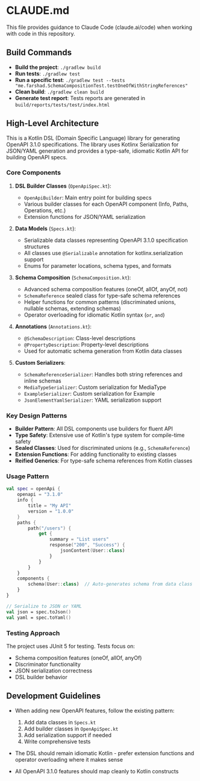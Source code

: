 # CLAUDE.md

This file provides guidance to Claude Code (claude.ai/code) when working with code in this repository.

## Build Commands

- **Build the project**: `./gradlew build`
- **Run tests**: `./gradlew test`
- **Run a specific test**: `./gradlew test --tests "me.farshad.SchemaCompositionTest.testOneOfWithStringReferences"`
- **Clean build**: `./gradlew clean build`
- **Generate test report**: Tests reports are generated in `build/reports/tests/test/index.html`

## High-Level Architecture

This is a Kotlin DSL (Domain Specific Language) library for generating OpenAPI 3.1.0 specifications. The library uses Kotlinx Serialization for JSON/YAML generation and provides a type-safe, idiomatic Kotlin API for building OpenAPI specs.

### Core Components

1. **DSL Builder Classes** (`OpenApiSpec.kt`):
   - `OpenApiBuilder`: Main entry point for building specs
   - Various builder classes for each OpenAPI component (Info, Paths, Operations, etc.)
   - Extension functions for JSON/YAML serialization

2. **Data Models** (`Specs.kt`):
   - Serializable data classes representing OpenAPI 3.1.0 specification structures
   - All classes use `@Serializable` annotation for kotlinx.serialization support
   - Enums for parameter locations, schema types, and formats

3. **Schema Composition** (`SchemaComposition.kt`):
   - Advanced schema composition features (oneOf, allOf, anyOf, not)
   - `SchemaReference` sealed class for type-safe schema references
   - Helper functions for common patterns (discriminated unions, nullable schemas, extending schemas)
   - Operator overloading for idiomatic Kotlin syntax (`or`, `and`)

4. **Annotations** (`Annotations.kt`):
   - `@SchemaDescription`: Class-level descriptions
   - `@PropertyDescription`: Property-level descriptions
   - Used for automatic schema generation from Kotlin data classes

5. **Custom Serializers**:
   - `SchemaReferenceSerializer`: Handles both string references and inline schemas
   - `MediaTypeSerializer`: Custom serialization for MediaType
   - `ExampleSerializer`: Custom serialization for Example
   - `JsonElementYamlSerializer`: YAML serialization support

### Key Design Patterns

- **Builder Pattern**: All DSL components use builders for fluent API
- **Type Safety**: Extensive use of Kotlin's type system for compile-time safety
- **Sealed Classes**: Used for discriminated unions (e.g., `SchemaReference`)
- **Extension Functions**: For adding functionality to existing classes
- **Reified Generics**: For type-safe schema references from Kotlin classes

### Usage Pattern

```kotlin
val spec = openApi {
    openapi = "3.1.0"
    info {
        title = "My API"
        version = "1.0.0"
    }
    paths {
        path("/users") {
            get {
                summary = "List users"
                response("200", "Success") {
                    jsonContent(User::class)
                }
            }
        }
    }
    components {
        schema(User::class)  // Auto-generates schema from data class
    }
}

// Serialize to JSON or YAML
val json = spec.toJson()
val yaml = spec.toYaml()
```

### Testing Approach

The project uses JUnit 5 for testing. Tests focus on:
- Schema composition features (oneOf, allOf, anyOf)
- Discriminator functionality
- JSON serialization correctness
- DSL builder behavior

## Development Guidelines

- When adding new OpenAPI features, follow the existing pattern:
  1. Add data classes in `Specs.kt`
  2. Add builder classes in `OpenApiSpec.kt`
  3. Add serialization support if needed
  4. Write comprehensive tests

- The DSL should remain idiomatic Kotlin - prefer extension functions and operator overloading where it makes sense

- All OpenAPI 3.1.0 features should map cleanly to Kotlin constructs